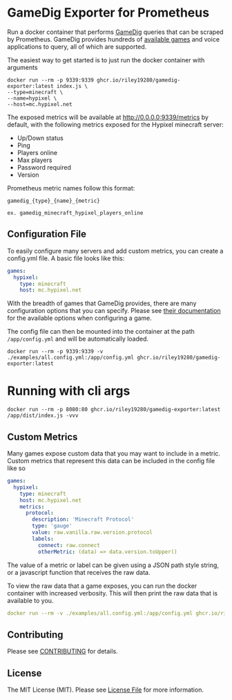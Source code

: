 # GameDig Exporter for Prometheus

Run a docker container that performs [GameDig](https://github.com/gamedig/node-gamedig) queries that can be scraped by Prometheus.
GameDig provides hundreds of [available games](https://github.com/gamedig/node-gamedig/blob/master/GAMES_LIST.md) and voice applications to query, all of which are supported. 

The easiest way to get started is to just run the docker container with arguments
```shell
docker run --rm -p 9339:9339 ghcr.io/riley19280/gamedig-exporter:latest index.js \ 
--type=minecraft \
--name=hypixel \
--host=mc.hypixel.net
```

The exposed metrics will be available at  http://0.0.0.0:9339/metrics by default, with the following metrics exposed for the Hypixel minecraft server: 
- Up/Down status
- Ping
- Players online
- Max players
- Password required
- Version

Prometheus metric names follow this format:
```
gamedig_{type}_{name}_{metric}

ex. gamedig_minecraft_hypixel_players_online
```

## Configuration File

To easily configure many servers and add custom metrics, you can create a config.yml file. A basic file looks like this: 
```yaml
games:
  hypixel:
    type: minecraft
    host: mc.hypixel.net
```

With the breadth of games that GameDig provides, there are many configuration options that you can specify. Please see [their documentation](https://github.com/gamedig/node-gamedig?tab=readme-ov-file#optional-fields) 
for the available options when configuring a game.

The config file can then be mounted into the container at the path `/app/config.yml` and will be automatically loaded.
```shell
docker run --rm -p 9339:9339 -v ./examples/all.config.yml:/app/config.yml ghcr.io/riley19280/gamedig-exporter:latest
```

# Running with cli args
```shell
docker run --rm -p 8080:80 ghcr.io/riley19280/gamedig-exporter:latest /app/dist/index.js -vvv
```

##  Custom Metrics

Many games expose custom data that you may want to include in a metric. 
Custom metrics that represent this data can be included in the config file like so
```yaml
games:
  hypixel:
    type: minecraft
    host: mc.hypixel.net
    metrics:
      protocol:
        description: 'Minecraft Protocol'
        type: 'gauge'
        value: raw.vanilla.raw.version.protocol
        labels:
          connect: raw.connect
          otherMetric: (data) => data.version.toUpper()
```

The value of a metric or label can be given using a JSON path style string, or a javascript function that receives the raw data. 

To view the raw data that a game exposes, you can run the docker container with increased verbosity. This will then print the raw data that is available to you.
```yaml
docker run --rm -v ./examples/all.config.yml:/app/config.yml ghcr.io/riley19280/gamedig-exporter:latest index.js -vvv
```



## Contributing

Please see [CONTRIBUTING](CONTRIBUTING.md) for details.


## License

The MIT License (MIT). Please see [License File](LICENSE.md) for more information.
